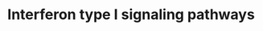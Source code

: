 ---
annotations:
- id: PW:0000209
  parent: signaling pathway
  type: Pathway Ontology
  value: Jak-Stat signaling pathway
- id: PW:0000023
  parent: regulatory pathway
  type: Pathway Ontology
  value: immune response pathway
authors:
- Mkutmon
- Egonw
- MaintBot
description: The type I IFNs (IFNα family, IFNβ, IFNω, IFNε and IFNκ) all bind to
  and signal via the type I IFN receptor complex. The type I receptor consists of
  two main IFNAR1, IFNAR2c receptor chains and other accessory proteins. The pathway
  above  (WP585) describes the Type I Interferon signaling pathways and shows both
  classical IFN signaling via the JAK-STAT pathway (dark lines) and other non-canonical
  IFN signaling pathways.
last-edited: 2019-09-17
organisms:
- Bos taurus
redirect_from:
- /index.php/Pathway:WP3213
- /instance/WP3213
- /instance/WP3213_r107069
revision: r107069
schema-jsonld:
- '@context': https://schema.org/
  '@id': https://wikipathways.github.io/pathways/WP3213.html
  '@type': Dataset
  creator:
    '@type': Organization
    name: WikiPathways
  description: The type I IFNs (IFNα family, IFNβ, IFNω, IFNε and IFNκ) all bind to
    and signal via the type I IFN receptor complex. The type I receptor consists of
    two main IFNAR1, IFNAR2c receptor chains and other accessory proteins. The pathway
    above  (WP585) describes the Type I Interferon signaling pathways and shows both
    classical IFN signaling via the JAK-STAT pathway (dark lines) and other non-canonical
    IFN signaling pathways.
  keywords:
  - CBL
  - CREB1
  - CRK
  - CRKL
  - EIF4A1
  - EIF4B
  - EIF4E
  - EIF4EBP1
  - FYN
  - GDP
  - GNB2L1
  - GTP
  - IFNAR1
  - IFNAR2
  - IRS1
  - IRS2
  - JAK1
  - LCK
  - MAP2K3
  - MAP2K6
  - MAP3K1
  - MAPK14
  - MAPKAP1
  - MLST8
  - MTOR
  - PDCD4
  - PIAS1
  - PIAS3
  - PIK3CD
  - PIK3R1
  - PRMT1
  - PTPN11
  - PTPN6
  - PTPRC
  - RAC1
  - RAP1A
  - RAPGEF1
  - REL
  - RPS6
  - RPS6KA4
  - RPS6KA5
  - RPS6KB1
  - RPTOR
  - SOCS1
  - SOCS3
  - STAT1
  - STAT2
  - STAT3
  - STAT4
  - STAT5A
  - TYK2
  - VAV1
  - ZAP70
  license: CC0
  name: Interferon type I signaling pathways
seo: CreativeWork
title: Interferon type I signaling pathways
wpid: WP3213
---